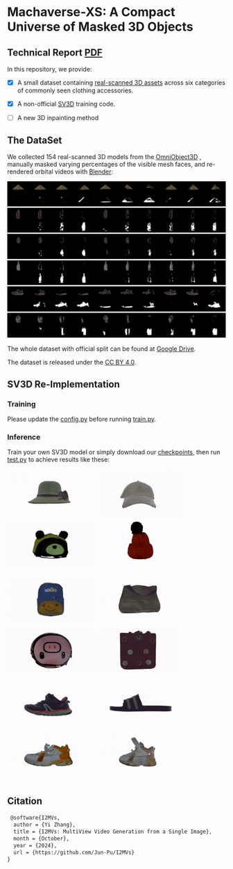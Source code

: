 # Machaverse-XS: A Compact Universe of Masked 3D Objects
## Technical Report [PDF](https://drive.google.com/file/d/1kyax9iXELGxjiOzTidRl4dIs_mWv4FB6/view?usp=drive_link)
In this repository, we provide:

- [x] A small dataset containing [real-scanned 3D assets](https://omniobject3d.github.io/) across six categories of commonly seen clothing accessories.
- [x] A non-official [SV3D](https://stability.ai/news/introducing-stable-video-3d) training code.
- [ ] A new 3D inpainting method


## The DataSet
We collected 154 real-scanned 3D models from the [OmniObject3D](https://omniobject3d.github.io/) , manually masked varying percentages of the visible mesh faces, and re-rendered orbital videos with [Blender](https://www.blender.org/): 

![hat_003_cam_01](https://github.com/Jun-Pu/I2MVs/blob/main/assets/hat_003_cam_01.gif)
![backpack_019_cam_01](https://github.com/Jun-Pu/I2MVs/blob/main/assets/backpack_019_cam_01.gif)
![bumbag_004_cam_01](https://github.com/Jun-Pu/I2MVs/blob/main/assets/bumbag_004_cam_01.gif)
![handbag_053_cam_01](https://github.com/Jun-Pu/I2MVs/blob/main/assets/handbag_053_cam_01.gif)
![shoe_003_cam_01](https://github.com/Jun-Pu/I2MVs/blob/main/assets/shoe_003_cam_01.gif)
![suitcase_006_cam_01](https://github.com/Jun-Pu/I2MVs/blob/main/assets/suitcase_006_cam_01.gif)

The whole dataset with official split can be found at [Google Drive]().

The dataset is released under the [CC BY 4.0](https://creativecommons.org/licenses/by/4.0/).

## SV3D Re-Implementation

### Training

Please update the [config.py](https://github.com/Jun-Pu/I2MVs/blob/main/code/configs.py) before running [train.py](https://github.com/Jun-Pu/I2MVs/blob/main/code/train.py).

### Inference

Train your own SV3D model or simply download our [checkpoints](), then run [test.py](https://github.com/Jun-Pu/I2MVs/blob/main/code/test.py) to achieve results like these:

<img src="https://github.com/Jun-Pu/I2MVs/blob/main/demos/hat_007_0026.gif" alt="GIF 1" width="200" style="display:inline;"/> <img src="https://github.com/Jun-Pu/I2MVs/blob/main/demos/hat_019_0026.gif" alt="GIF 2" width="200" style="display:inline;"/> 
<img src="https://github.com/Jun-Pu/I2MVs/blob/main/demos/hat_022_0026.gif" alt="GIF 3" width="200" style="display:inline;"/> <img src="https://github.com/Jun-Pu/I2MVs/blob/main/demos/hat_029_0026.gif" alt="GIF 4" width="200" style="display:inline;"/>

<img src="https://github.com/Jun-Pu/I2MVs/blob/main/demos/backpack_024_0026.gif" alt="GIF 5" width="200" style="display:inline;"/> <img src="https://github.com/Jun-Pu/I2MVs/blob/main/demos/handbag_007_0026.gif" alt="GIF 6" width="200" style="display:inline;"/>
<img src="https://github.com/Jun-Pu/I2MVs/blob/main/demos/handbag_012_0026.gif" alt="GIF 7" width="200" style="display:inline;"/>
<img src="https://github.com/Jun-Pu/I2MVs/blob/main/demos/handbag_039_0026.gif" alt="GIF 8" width="200" style="display:inline;"/>

<img src="https://github.com/Jun-Pu/I2MVs/blob/main/demos/shoe_003_0001.gif" alt="GIF 9" width="200" style="display:inline;"/> <img src="https://github.com/Jun-Pu/I2MVs/blob/main/demos/shoe_006_0001.gif" alt="GIF 10" width="200" style="display:inline;"/>
<img src="https://github.com/Jun-Pu/I2MVs/blob/main/demos/shoe_012_0001.gif" alt="GIF 11" width="200" style="display:inline;"/>
<img src="https://github.com/Jun-Pu/I2MVs/blob/main/demos/shoe_028_0001.gif" alt="GIF 12" width="200" style="display:inline;"/>

## Citation

     @software{I2MVs,
      author = {Yi Zhang},
      title = {I2MVs: MultiView Video Generation from a Single Image},
      month = {October},
      year = {2024},
      url = {https://github.com/Jun-Pu/I2MVs}
    }


